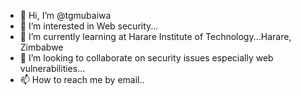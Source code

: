 - 👋 Hi, I’m @tgmubaiwa
- 👀 I’m interested in Web security...
- 🌱 I’m currently learning at Harare Institute of Technology...Harare, Zimbabwe
- 💞️ I’m looking to collaborate on security issues especially web vulnerabilities...
- 📫 How to reach me by email..

<!---
tgmubaiwa/tgmubaiwa is a ✨ special ✨ repository because its `README.md` (this file) appears on your GitHub profile.
You can click the Preview link to take a look at your changes.
--->
